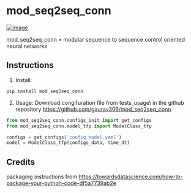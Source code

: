 # mod_seq2seq_conn

[![image](https://img.shields.io/pypi/v/mod_seq2seq_conn?style=plastic)](https://pypi.org/project/mod-seq2seq-conn/)

mod_seq2seq_conn = modular sequence to sequence control oriented neural networks

## Instructions

1. Install:

```
pip install mod_seq2seq_conn
```

2. Usage:
Download congifuration file from tests_usage\ in the github repository https://github.com/gaurav306/mod_seq2seq_conn

```python
from mod_seq2seq_conn.configs_init import get_configs
from mod_seq2seq_conn.model_tfp import ModelClass_tfp

configs = get_configs('config_model.yaml')
model = ModelClass_tfp(configs_data, time_dt)
```

## Credits
packaging instructions from https://towardsdatascience.com/how-to-package-your-python-code-df5a7739ab2e